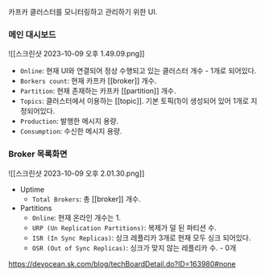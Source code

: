 카프카 클러스터를 모니터링하고 관리하기 위한 UI.
### 메인 대시보드 
![[스크린샷 2023-10-09 오후 1.49.09.png]]
- `Online`: 현재 UI와 연결되어 정상 수행되고 있는 클러스터 개수 - 1개로 되어있다.
- `Borkers count`: 현재 카프카 [[broker]] 개수.
- `Partition`: 현재 존재하는 카프카 [[partition]] 개수.
- `Topics`: 클러스터에서 이용하는 [[topic]]. 기본 토픽(1)이 생성되어 있어 1개로 지정되어있다.
- `Production`: 발행한 메시지 용량.
- `Consumption`: 수신한 메시지 용량.
### Broker 목록화면
![[스크린샷 2023-10-09 오후 2.01.30.png]]
- Uptime
	- `Total Brokers`: 총 [[broker]] 개수.
- Partitions
	- `Online`: 현재 온라인 개수는 1.
	- `URP (Un Replication Partitions)`: 복제가 덜 된 파티션 수.
	- `ISR (In Sync Replicas)`: 싱크 레플리카 3개로 현재 모두 싱크 되어있다.
	- `OSR (Out of Sync Replicas)`: 싱크가 맞지 않는 레플리카 수. - 0개


 
https://devocean.sk.com/blog/techBoardDetail.do?ID=163980#none